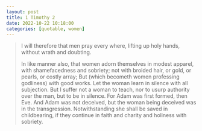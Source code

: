 ```yaml
---
layout: post
title: 1 Timothy 2
date: 2022-10-22 10:18:00
categories: [quotable, women]
---
```


> I will therefore that men pray every where, lifting up holy hands, without wrath and doubting.
>
> In like manner also, that women adorn themselves in modest apparel, with shamefacedness and sobriety; not with broided hair, or gold, or pearls, or costly array; But (which becometh women professing godliness) with good works. Let the woman learn in silence with all subjection. But I suffer not a woman to teach, nor to usurp authority over the man, but to be in silence. For Adam was first formed, then Eve. And Adam was not deceived, but the woman being deceived was in the transgression. Notwithstanding she shall be saved in childbearing, if they continue in faith and charity and holiness with sobriety.